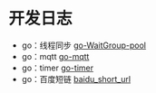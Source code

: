 # 开发日志

- go：线程同步 [go-WaitGroup-pool](./pool/pool.go)
- go：mqtt [go-mqtt](./message/mqtt.go)
- go：timer [go-timer](./timer/main.go)
- go：百度短链 [baidu_short_url](./baidu_short_url/main.go)
